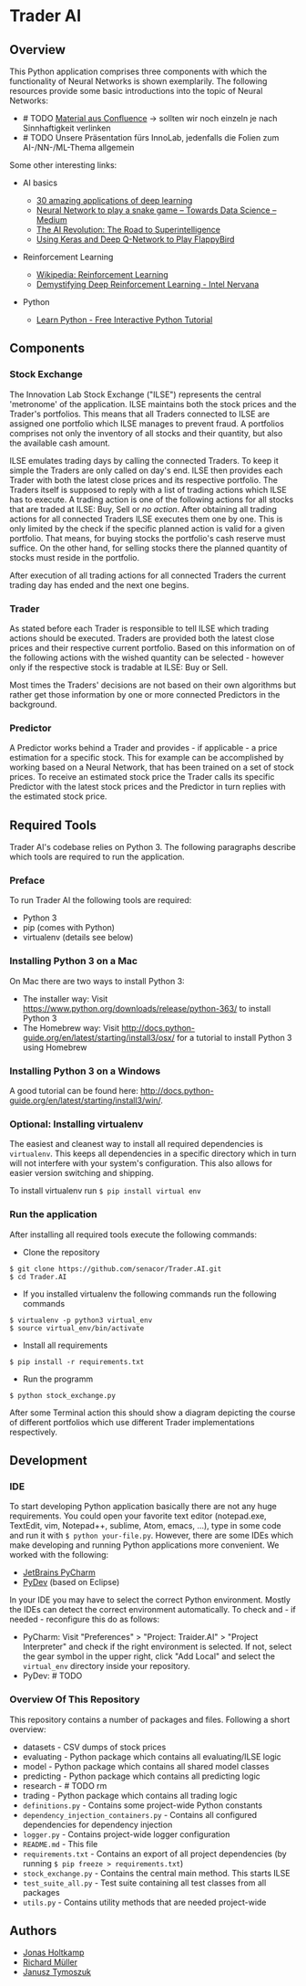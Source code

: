# Trader AI
## Overview
This Python application comprises three components with which the functionality of Neural Networks is shown exemplarily. 
The following resources provide some basic introductions into the topic of Neural Networks:
* \# TODO [Material aus Confluence](https://tech-projects.senacor.com/confluence/pages/viewpage.action?pageId=30638253) -> 
    sollten wir noch einzeln je nach Sinnhaftigkeit verlinken
* \# TODO Unsere Präsentation fürs InnoLab, jedenfalls die Folien zum AI-/NN-/ML-Thema allgemein

Some other interesting links:
* AI basics
  * [30 amazing applications of deep learning](http://www.yaronhadad.com/deep-learning-most-amazing-applications/)
  * [Neural Network to play a snake game – Towards Data Science – Medium](https://medium.com/towards-data-science/today-im-going-to-talk-about-a-small-practical-example-of-using-neural-networks-training-one-to-6b2cbd6efdb3)
  * [The AI Revolution: The Road to Superintelligence](https://waitbutwhy.com/2015/01/artificial-intelligence-revolution-1.html)
  * [Using Keras and Deep Q-Network to Play FlappyBird](https://yanpanlau.github.io/2016/07/10/FlappyBird-Keras.html)
  
* Reinforcement Learning
  * [Wikipedia: Reinforcement Learning](https://en.wikipedia.org/wiki/Reinforcement_learning)
  * [Demystifying Deep Reinforcement Learning - Intel Nervana](https://www.intelnervana.com/demystifying-deep-reinforcement-learning/)
  
* Python
  * [Learn Python - Free Interactive Python Tutorial](https://www.learnpython.org/en/Welcome)

## Components
### Stock Exchange
The Innovation Lab Stock Exchange ("ILSE") represents the central 'metronome' of the application. ILSE maintains both
the stock prices and the Trader's portfolios. This means that all Traders connected to ILSE are assigned one portfolio
which ILSE manages to prevent fraud. A portfolios comprises not only the inventory of all stocks and their quantity, but 
also the available cash amount. 

ILSE emulates trading days by calling the connected Traders. To keep it simple the Traders are only called on day's end. 
ILSE then provides each Trader with both the latest close prices and its respective portfolio. The Traders itself is
supposed to reply with a list of trading actions which ILSE has to execute. A trading action is one of the following
actions for all stocks that are traded at ILSE: Buy, Sell or *no action*. After obtaining all trading actions for all
connected Traders ILSE executes them one by one. This is only limited by the check if the specific planned action is
valid for a given portfolio. That means, for buying stocks the portfolio's cash reserve must suffice. On the other hand,
for selling stocks there the planned quantity of stocks must reside in the portfolio.

After execution of all trading actions for all connected Traders the current trading day has ended and the next one 
begins.
  
### Trader
As stated before each Trader is responsible to tell ILSE which trading actions should be executed. Traders are provided
both the latest close prices and their respective current portfolio. Based on this information on of the following
actions with the wished quantity can be selected - however only if the respective stock is tradable at ILSE: Buy or 
Sell.

Most times the Traders' decisions are not based on their own algorithms but rather get those information by one or more
connected Predictors in the background. 

### Predictor
A Predictor works behind a Trader and provides - if applicable - a price estimation for a specific stock. This for
example can be accomplished by working based on a Neural Network, that has been trained on a set of stock prices. To
receive an estimated stock price the Trader calls its specific Predictor with the latest stock prices and the Predictor
in turn replies with the estimated stock price.   

## Required Tools
Trader AI's codebase relies on Python 3. The following paragraphs describe which tools are required to run the 
application.

### Preface
To run Trader AI the following tools are required:
* Python 3
* pip (comes with Python)
* virtualenv (details see below)

### Installing Python 3 on a Mac
On Mac there are two ways to install Python 3:
* The installer way: Visit https://www.python.org/downloads/release/python-363/ to install Python 3
* The Homebrew way: Visit http://docs.python-guide.org/en/latest/starting/install3/osx/ for a tutorial to install 
Python 3 using Homebrew

### Installing Python 3 on a Windows
A good tutorial can be found here: http://docs.python-guide.org/en/latest/starting/install3/win/.

### Optional: Installing virtualenv
The easiest and cleanest way to install all required dependencies is `virtualenv`. This keeps all dependencies in a 
specific directory which in turn will not interfere with your system's configuration. This also allows for easier 
version switching and shipping.

To install virtualenv run `$ pip install virtual env`

### Run the application
After installing all required tools execute the following commands:

* Clone the repository
```
$ git clone https://github.com/senacor/Trader.AI.git
$ cd Trader.AI
```

* If you installed virtualenv the following commands run the following commands
```
$ virtualenv -p python3 virtual_env
$ source virtual_env/bin/activate
```

* Install all requirements
```
$ pip install -r requirements.txt
```

* Run the programm
```
$ python stock_exchange.py
```
After some Terminal action this should show a diagram depicting the course of different portfolios which use different
Trader implementations respectively.

## Development
### IDE
To start developing Python application basically there are not any huge requirements. You could open your favorite text
editor (notepad.exe, TextEdit, vim, Notepad++, sublime, Atom, emacs, ...), type in some code and run it with 
`$ python your-file.py`. However, there are some IDEs which make developing and running Python applications more 
convenient. We worked with the following:
* [JetBrains PyCharm](jetbrains.com/pycharm/)
* [PyDev](http://www.pydev.org/) (based on Eclipse)

In your IDE you may have to select the correct Python environment. Mostly the IDEs can detect the correct environment
automatically. To check and - if needed - reconfigure this do as follows:
* PyCharm: Visit "Preferences" > "Project: Traider.AI" > "Project Interpreter" and check if the right environment is
selected. If not, select the gear symbol in the upper right, click "Add Local" and select the `virtual_env` directory
inside your repository.
* PyDev: \# TODO

### Overview Of This Repository
This repository contains a number of packages and files. Following a short overview:
* datasets - CSV dumps of stock prices
* evaluating - Python package which contains all evaluating/ILSE logic
* model - Python package which contains all shared model classes
* predicting - Python package which contains all predicting logic
* research - \# TODO rm
* trading - Python package which contains all trading logic
* `definitions.py` - Contains some project-wide Python constants
* `dependency_injection_containers.py` - Contains all configured dependencies for dependency injection
* `logger.py` - Contains project-wide logger configuration
* `README.md` - This file
* `requirements.txt` - Contains an export of all project dependencies (by running `$ pip freeze > requirements.txt`)
* `stock_exchange.py` - Contains the central main method. This starts ILSE
* `test_suite_all.py` - Test suite containing all test classes from all packages
* `utils.py` - Contains utility methods that are needed project-wide

## Authors
* [Jonas Holtkamp](mailto:jonas.holtkamp@senacor.com)
* [Richard Müller](mailto:richard.mueller@senacor.com)
* [Janusz Tymoszuk](mailto:janusz.tymoszuk@senacor.com)
